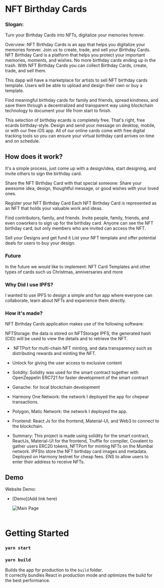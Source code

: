 # NFT Birthday Cards

### Slogan:

Turn your Birthday Cards into NFTs, digitalize your memories forever.

Overview:
NFT Birthday Cards is an app that helps you digitalize your memories forever. Join us to create, trade, and sell your Birthday Cards. NFT Birthday Card is a platform that helps you protect your important memories, moments, and wishes.
No more birthday cards ending up in the trash. With NFT Birthday Cards you can collect Birthday Cards, create, trade, and sell them.

This dapp will have a marketplace for artists to sell NFT birthday cards template. Users will be able to upload and design their own or buy a template.

Find meaningful birthday cards for family and friends, spread kindness, and save them through a decentralized and transparent way using blockchain technology to document your life from start to finish.

This selection of birthday ecards is completely free. That's right, free ecards birthday-style. Design and send your message on desktop, mobile, or with our free iOS app. All of our online cards come with free digital tracking tools so you can ensure your virtual birthday card arrives on time and on schedule.

## How does it work?

It's a simple process, just come up with a design/idea, start designing, and invite others to sign the birthday card.

Share the NFT Birthday Card with that special someone:
Share your awesome idea, design, thoughtful message, or good wishes with your loved ones.

Register your NFT Birthday Card
Each NFT Birthday Card is represented as an NFT that holds your valuable work and ideas.

Find contributors, family, and friends.
Invite people, family, friends, and even coworkers to sign up for the birthday card. Anyone can see the NFT birthday card, but only members who are invited can access the NFT.

Sell your Designs and get fund it
List your NFT template and offer potential deals for users to buy your design.

### Future

In the future we would like to implement:
NFT Card Templates and other types of cards such us Christmas, anniversaries and more

### Why Did I use IPFS?

I wanted to use IPFS to design a simple and fun app where everyone can collaborate, learn about NFTs and experience them directly.

### How it's made?

NFT Birthday Cards application makes use of the following software:

NFTStorage: the data is stored on NFTStorage IPFS, the generated hash (CID) will be used to view the details and to retrieve the NFT.

- ​​ NFTPort for multi-chain NFT minting, and data transparency such as distributing rewards and minting the NFT.

- Unlock for giving the user access to exclusive content

* Solidity: Solidity was used for the smart contract together with OpenZeppelin ERC721 for faster development of the smart contract

* Ganache: for local blockchain development

* Harmony One Network: the network I deployed the app for chepear transactions.

* Polygon, Matic Network: the network I deployed the app.

* Frontend: React Js for the frontend, Material-UI, and Web3 to connect to the blockchain.

* Summary: This project is made using solidity for the smart contract, ReactJs, Material-UI for the frontend, Truffle for compiler, Covalent to gather users ERC20 tokens, NFTPort for minting NFTs on the Mumbai network. IPFSto store the NFT birthday card images and metadata. Deployed on Harmony testnet for cheap fees. ENS to allow users to enter their address to receive NFTs.

## Demo

Website Demo:

- [Demo](Add link here)

  ![Main Page]() <br> <br>

# Getting Started

### `yarn start`

### `yarn build`

Builds the app for production to the `build` folder.\
It correctly bundles React in production mode and optimizes the build for the best performance.
